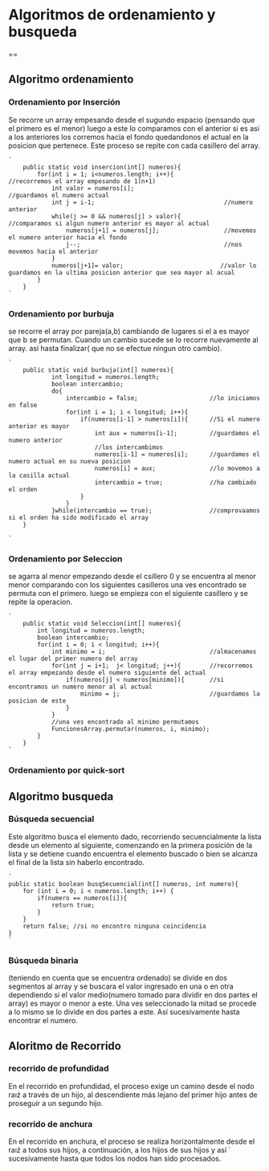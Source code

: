 # Algoritmos de ordenamiento y busqueda
==
## Algoritmo ordenamiento
### Ordenamiento por Inserción
 Se recorre un array empesando desde el sugundo espacio (pensando que el primero es el menor) luego a este lo comparamos con el anterior si es asi a los anteriores   los corremos hacia el fondo quedandonos el actual en la posicion que pertenece. Este proceso se repite con cada casillero del array.

    `
        public static void insercion(int[] numeros){
            for(int i = 1; i<numeros.length; i++){              //recorremos el array empesando de 1(n+1)
                int valor = numeros[i];                         //guardamos el numero actual
                int j = i-1;                                    //numero anterior
                while(j >= 0 && numeros[j] > valor){            //comparamos si algun numero anterior es mayor al actual
                    numeros[j+1] = numeros[j];                  //movemos el numero anterior hacia el fondo
                    j--;                                        //nos movemos hacia el anterior
                }
                numeros[j+1]= valor;                           //valor lo guardamos en la ultima posicion anterior que sea mayor al acual
            }
        }
    `

### Ordenamiento por burbuja
 se recorre el array por pareja(a,b) cambiando de lugares si el a es mayor que b se permutan. Cuando un cambio sucede se lo recorre nuevamente al array. asi hasta finalizar( que no se efectue ningun otro cambio).

    `
        public static void burbuja(int[] numeros){
                int longitud = numeros.length;
                boolean intercambio;
                do{
                    intercambio = false;                    //lo iniciamos en false
                    for(int i = 1; i < longitud; i++){
                        if(numeros[i-1] > numeros[i]){      //Si el numero anterior es mayor
                            int aux = numeros[i-1];         //guardamos el numero anterior
                            //los intercambimos
                            numeros[i-1] = numeros[i];      //guardamos el numero actual en su nueva posicion
                            numeros[i] = aux;               //lo movemos a la casilla actual
                            intercambio = true;             //ha cambiado el orden
                        }
                    }
                }while(intercambio == true);                //comprovaamos si el orden ha sido modificado el array       
        }

    `

### Ordenamiento por Seleccion
se agarra al menor empezando desde el csillero 0 y se encuentra al menor menor comparando con los siguientes casilleros una ves encontrado se permuta con el primero. luego se empieza con el siguiente casillero y se repite la operacion.

    `
        public static void Seleccion(int[] numeros){
            int longitud = numeros.length;
            boolean intercambio;
            for(int i = 0; i < longitud; i++){
                int minimo = i;                             //almacenamos el lugar del primer numero del array
                for(int j = i+1;  j< longitud; j++){        //recorremos el array empezando desde el numero siguiente del actual
                    if(numeros[j] < numeros[minimo]){       //si encontramos un numero menor al al actual
                        minimo = j;                         //guardamos la posicion de este
                    }
                }
                //una ves encontrado al minimo permutamos
                FuncionesArray.permutar(numeros, i, minimo);
            }
        }
    `

### Ordenamiento por quick-sort


## Algoritmo busqueda 

### Búsqueda secuencial 
 Este algoritmo busca el elemento dado, recorriendo secuencialmente la lista desde un  elemento  al  siguiente,  comenzando  en  la  primera posición  de  la  lista  y  se detiene cuando encuentra el elemento buscado o bien se alcanza el final de la lista sin haberlo encontrado. 

    `
    public static boolean busqSecuencial(int[] numeros, int numero){
        for (int i = 0; i < numeros.length; i++) {
            if(numero == numeros[i]){
                return true;
            }
        }
        return false; //si no encontro ninguna coincidencia
    }
    `

### Búsqueda binaria
(teniendo en cuenta que se encuentra ordenado) se divide en dos segmentos al array y se buscara el valor ingresado en una o en otra dependiendo si el valor medio(numero tomado para dividir en dos partes el array) es mayor o menor a este. Una ves seleccionado la mitad se procede a lo mismo se lo divide en dos partes a este. Así sucesivamente hasta encontrar el numero.



## Aloritmo de Recorrido
### recorrido de profundidad
 En el recorrido en profundidad, el proceso exige un camino desde el nodo raıź a través de un hijo, al descendiente más lejano del primer hijo antes de proseguir a 
 un  segundo  hijo.
 
### recorrido de anchura
 En el recorrido en anchura, el proceso se realiza horizontalmente desde el raıź a todos sus hijos, a continuación, a los hijos de sus hijos y así ́ sucesivamente hasta que  todos  los  nodos  han  sido  procesados. 
